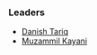 ### Leaders
* [Danish Tariq](mailto:danish.tariq@owasp.org)
* [Muzammil Kayani](mailto:muzammil.kayani@owasp.org)
